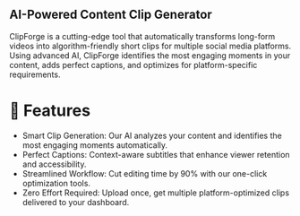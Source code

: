 ## AI-Powered Content Clip Generator
ClipForge is a cutting-edge tool that automatically transforms long-form videos into algorithm-friendly short clips for multiple social media platforms. Using advanced AI, ClipForge identifies the most engaging moments in your content, adds perfect captions, and optimizes for platform-specific requirements.
# 🚀 Features
 
 - Smart Clip Generation: Our AI analyzes your content and identifies the most engaging moments automatically.
- Perfect Captions: Context-aware subtitles that enhance viewer retention and accessibility.
- Streamlined Workflow: Cut editing time by 90% with our one-click optimization tools.
- Zero Effort Required: Upload once, get multiple platform-optimized clips delivered to your dashboard.

